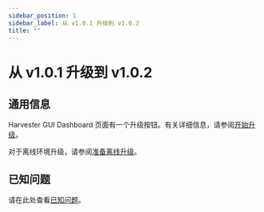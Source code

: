 ```yaml
---
sidebar_position: 1
sidebar_label: 从 v1.0.1 升级到 v1.0.2
title: ""
---
```

# 从 v1.0.1 升级到 v1.0.2

## 通用信息

Harvester GUI Dashboard 页面有一个升级按钮。有关详细信息，请参阅[开始升级](../automatic.md#开始升级)。

对于离线环境升级，请参阅[准备离线升级](../automatic.md#准备离线升级)。

## 已知问题

请在此处查看[已知问题](./v1-0-0-to-v1-0-1.md#已知问题)。
